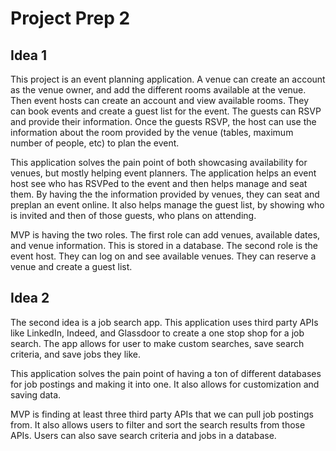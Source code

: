 # Project Prep 2

## Idea 1
This project is an event planning application. A venue can create an account as the venue owner, and add the different rooms available at the venue. Then event hosts can create an account and view available rooms. They can book events and create a guest list for the event. The guests can RSVP and provide their information. Once the guests RSVP, the host can use the information about the room provided by the venue (tables, maximum number of people, etc) to plan the event.

This application solves the pain point of both showcasing availability for venues, but mostly helping event planners. The application helps an event host see who has RSVPed to the event and then helps manage and seat them. By having the the information provided by venues, they can seat and preplan an event online. It also helps manage the guest list, by showing who is invited and then of those guests, who plans on attending.

MVP is having the two roles. The first role can add venues, available dates, and venue information. This is stored in a database. The second role is the event host. They can log on and see available venues. They can reserve a venue and create a guest list.

## Idea 2
The second idea is a job search app. This application uses third party APIs like LinkedIn, Indeed, and Glassdoor to create a one stop shop for a job search. The app allows for user to make custom searches, save search criteria, and save jobs they like.

This application solves the pain point of having a ton of different databases for job postings and making it into one. It also allows for customization and saving data.

MVP is finding at least three third party APIs that we can pull job postings from. It also allows users to filter and sort the search results from those APIs. Users can also save search criteria and jobs in a database.
